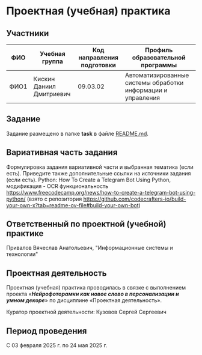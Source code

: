 # Проектная (учебная) практика

## Участники

| ФИО | Учебная группа | Код направления подготовки | Профиль образовательной программы |
|-|-|-|-|
| ФИО1 |Кискин Даниил Дмитриевич|09.03.02|Автоматизированные системы обработки информации и управления|


## Задание

Задание размещено в папке **task** в файле [README.md](task/README.md).

## Вариативная часть задания

Формулировка задания вариативной части и выбранная тематика (если есть). Приведите также дополнительные ссылки на источники задания (если есть).
Python: How To Create a Telegram Bot Using Python, модификация - OCR функциональность
https://www.freecodecamp.org/news/how-to-create-a-telegram-bot-using-python/ (взято с репозитория https://github.com/codecrafters-io/build-your-own-x?tab=readme-ov-file#build-your-own-bot)

## Ответственный по проектной (учебной) практике

Привалов Вячеслав Анатольевич, "Информационные системы и технологии"

## Проектная деятельность

Проектная (учебная) практика проводилась в связке с выполнением проекта «***Нейрофоторамки как новое слово в персонализации и умном декоре***» по дисциплине «Проектная деятельность».

Куратор проектной деятельности: Кузовов Сергей Сергеевич

## Период проведения

С 03 февраля 2025 г. по 24 мая 2025 г.
